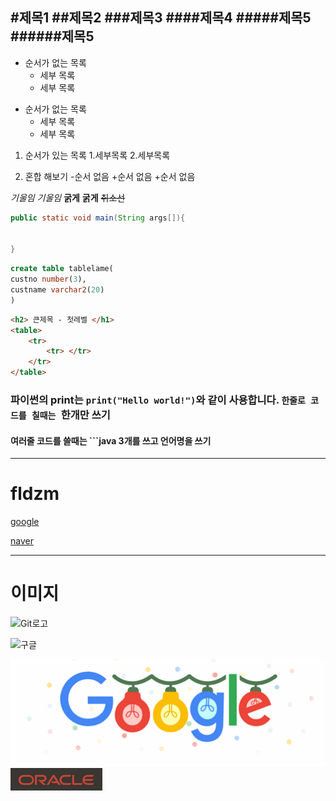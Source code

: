 #제목1
##제목2
###제목3
####제목4
#####제목5
######제목5
----
- 순서가 없는 목록
   - 세부 목록
   - 세부 목록
 
+ 순서가 없는 목록
   + 세부 목록
   + 세부 목록

1. 순서가 있는 목록
    1.세부목록
    2.세부목록

2. 혼합 해보기
    -순서 없음
    +순서 없음
    +순서 없음
    
*기울임*
_기울임_
**굵게**
__굵게__
~~취소선~~

```java
public static void main(String args[]){


}

```

```sql
create table tablelame(
custno number(3),
custname varchar2(20)
)
```

```html
<h2> 큰제목 - 첫레벨 </h1>
<table>
    <tr>
        <tr> </tr>
    </tr>
</table>
```    

### 파이썬의 print는 `print("Hello world!")`와 같이 사용합니다. `한줄로 코드를 칠때는 `한개만 쓰기

#### 여러줄 코드를 쓸때는 ```java 3개를 쓰고 언어명을 쓰기


---
# fldzm
[google](https://google.com)

[naver](https://www.naver.com)


---
# 이미지
![Git로고](https://git-scm.com/images/logo@2x.png)

![구글](https://www.google.com/logos/doodles/2022/seasonal-holidays-2022-6753651837109831.4-law.gif)

![자기컴퓨터이미지](google.png)
![자기컴퓨터이미지](oracle.png)

